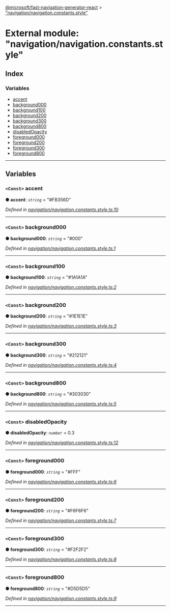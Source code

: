 [@microsoft/fast-navigation-generator-react](../README.md) > ["navigation/navigation.constants.style"](../modules/_navigation_navigation_constants_style_.md)

# External module: "navigation/navigation.constants.style"

## Index

### Variables

* [accent](_navigation_navigation_constants_style_.md#accent)
* [background000](_navigation_navigation_constants_style_.md#background000)
* [background100](_navigation_navigation_constants_style_.md#background100)
* [background200](_navigation_navigation_constants_style_.md#background200)
* [background300](_navigation_navigation_constants_style_.md#background300)
* [background800](_navigation_navigation_constants_style_.md#background800)
* [disabledOpacity](_navigation_navigation_constants_style_.md#disabledopacity)
* [foreground000](_navigation_navigation_constants_style_.md#foreground000)
* [foreground200](_navigation_navigation_constants_style_.md#foreground200)
* [foreground300](_navigation_navigation_constants_style_.md#foreground300)
* [foreground800](_navigation_navigation_constants_style_.md#foreground800)

---

## Variables

<a id="accent"></a>

### `<Const>` accent

**● accent**: *`string`* = "#FB356D"

*Defined in [navigation/navigation.constants.style.ts:10](https://github.com/Microsoft/fast-dna/blob/164dd3ca/packages/fast-navigation-generator-react/src/navigation/navigation.constants.style.ts#L10)*

___
<a id="background000"></a>

### `<Const>` background000

**● background000**: *`string`* = "#000"

*Defined in [navigation/navigation.constants.style.ts:1](https://github.com/Microsoft/fast-dna/blob/164dd3ca/packages/fast-navigation-generator-react/src/navigation/navigation.constants.style.ts#L1)*

___
<a id="background100"></a>

### `<Const>` background100

**● background100**: *`string`* = "#1A1A1A"

*Defined in [navigation/navigation.constants.style.ts:2](https://github.com/Microsoft/fast-dna/blob/164dd3ca/packages/fast-navigation-generator-react/src/navigation/navigation.constants.style.ts#L2)*

___
<a id="background200"></a>

### `<Const>` background200

**● background200**: *`string`* = "#1E1E1E"

*Defined in [navigation/navigation.constants.style.ts:3](https://github.com/Microsoft/fast-dna/blob/164dd3ca/packages/fast-navigation-generator-react/src/navigation/navigation.constants.style.ts#L3)*

___
<a id="background300"></a>

### `<Const>` background300

**● background300**: *`string`* = "#212121"

*Defined in [navigation/navigation.constants.style.ts:4](https://github.com/Microsoft/fast-dna/blob/164dd3ca/packages/fast-navigation-generator-react/src/navigation/navigation.constants.style.ts#L4)*

___
<a id="background800"></a>

### `<Const>` background800

**● background800**: *`string`* = "#303030"

*Defined in [navigation/navigation.constants.style.ts:5](https://github.com/Microsoft/fast-dna/blob/164dd3ca/packages/fast-navigation-generator-react/src/navigation/navigation.constants.style.ts#L5)*

___
<a id="disabledopacity"></a>

### `<Const>` disabledOpacity

**● disabledOpacity**: *`number`* = 0.3

*Defined in [navigation/navigation.constants.style.ts:12](https://github.com/Microsoft/fast-dna/blob/164dd3ca/packages/fast-navigation-generator-react/src/navigation/navigation.constants.style.ts#L12)*

___
<a id="foreground000"></a>

### `<Const>` foreground000

**● foreground000**: *`string`* = "#FFF"

*Defined in [navigation/navigation.constants.style.ts:6](https://github.com/Microsoft/fast-dna/blob/164dd3ca/packages/fast-navigation-generator-react/src/navigation/navigation.constants.style.ts#L6)*

___
<a id="foreground200"></a>

### `<Const>` foreground200

**● foreground200**: *`string`* = "#F6F6F6"

*Defined in [navigation/navigation.constants.style.ts:7](https://github.com/Microsoft/fast-dna/blob/164dd3ca/packages/fast-navigation-generator-react/src/navigation/navigation.constants.style.ts#L7)*

___
<a id="foreground300"></a>

### `<Const>` foreground300

**● foreground300**: *`string`* = "#F2F2F2"

*Defined in [navigation/navigation.constants.style.ts:8](https://github.com/Microsoft/fast-dna/blob/164dd3ca/packages/fast-navigation-generator-react/src/navigation/navigation.constants.style.ts#L8)*

___
<a id="foreground800"></a>

### `<Const>` foreground800

**● foreground800**: *`string`* = "#D5D5D5"

*Defined in [navigation/navigation.constants.style.ts:9](https://github.com/Microsoft/fast-dna/blob/164dd3ca/packages/fast-navigation-generator-react/src/navigation/navigation.constants.style.ts#L9)*

___

